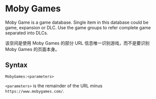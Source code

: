 # Moby Games

Moby Game is a game database. Single item in this database could be game, expansion or DLC. Use the game groups to  refer complete game separated into DLCs. 

该空间是使用 Moby Games 的部分 URL 信息唯一识别游戏，而不是要识别 Moby Games 的页面本身。

## Syntax

```
MobyGames:<parameters>
```

`<parameters>` is the remainder of the URL minus `https://www.mobygames.com/`.